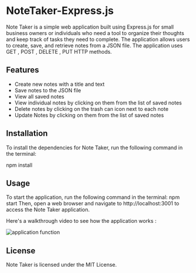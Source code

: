 # NoteTaker-Express.js
Note Taker is a simple web application built using Express.js for small business owners or individuals who need a tool to organize their thoughts and keep track of tasks they need to complete. The application allows users to create, save, and retrieve notes from a JSON file.
The application uses GET , POST , DELETE , PUT HTTP methods.

## Features
* Create new notes with a title and text
* Save notes to the JSON file
* View all saved notes
* View individual notes by clicking on them from the list of saved notes
* Delete notes by clicking on the trash can icon next to each note
* Update Notes by clicking on them from the list of saved notes
 
 ## Installation
To install the dependencies for Note Taker, run the following command in the terminal:

npm install

## Usage
To start the application, run the following command in the terminal:
npm start
Then, open a web browser and navigate to http://localhost:3001 to access the Note Taker application.

Here's a walkthrough video to see how the application works :

![application function](./Develop/public/assets/gif%20function/applicationfunction.gif)


## License
Note Taker is licensed under the MIT License.